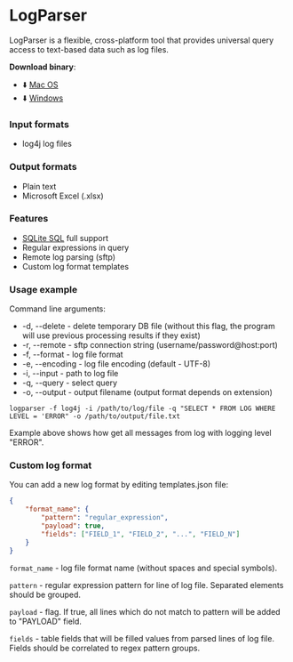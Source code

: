 LogParser
=========

LogParser is a flexible, cross-platform tool that provides universal query access to text-based data such as log files.

**Download binary**:
- :arrow_down: [Mac OS](https://github.com/rmerkushin/logparser/releases/download/v0.2/logparser-mac-0.2.zip)
- :arrow_down: [Windows](https://github.com/rmerkushin/logparser/releases/download/v0.2/logparser-win-0.2.zip)

### Input formats
- log4j log files

### Output formats
- Plain text
- Microsoft Excel (.xlsx)

### Features
- [SQLite SQL](http://www.sqlite.org/lang.html) full support
- Regular expressions in query
- Remote log parsing (sftp)
- Custom log format templates

### Usage example
Сommand line arguments:
- -d, --delete - delete temporary DB file (without this flag, the program will use previous processing results if they exist)
- -r, --remote - sftp connection string (username/password@host:port)
- -f, --format - log file format
- -e, --encoding - log file encoding (default - UTF-8)
- -i, --input - path to log file
- -q, --query - select query
- -o, --output - output filename (output format depends on extension)
```shell
logparser -f log4j -i /path/to/log/file -q "SELECT * FROM LOG WHERE LEVEL = 'ERROR" -o /path/to/output/file.txt
```
Example above shows how get all messages from log with logging level "ERROR".

### Сustom log format
You can add a new log format by editing templates.json file:
```json
{
    "format_name": {
        "pattern": "regular_expression",
        "payload": true,
        "fields": ["FIELD_1", "FIELD_2", "...", "FIELD_N"]
    }
}
```
`format_name` - log file format name (without spaces and special symbols).

`pattern` - regular expression pattern for line of log file. Separated elements should be grouped.

`payload` - flag. If true, all lines which do not match to pattern will be added to "PAYLOAD" field.

`fields` - table fields that will be filled values from parsed lines of log file. Fields should be correlated to regex pattern groups.